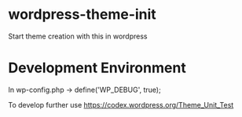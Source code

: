 # wordpress-theme-init
Start theme creation with this in wordpress

# Development Environment
In wp-config.php -> define('WP_DEBUG', true);

To develop further use https://codex.wordpress.org/Theme_Unit_Test
